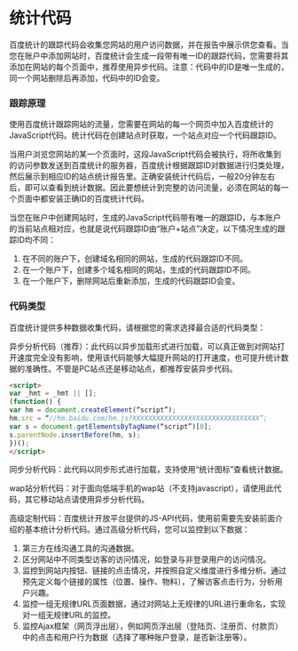 # 统计代码

百度统计的跟踪代码会收集您网站的用户访问数据，并在报告中展示供您查看。当您在账户中添加网站时，百度统计会生成一段带有唯一ID的跟踪代码，您需要将其添加在网站的每个页面中，推荐使用异步代码。注意：代码中的ID是唯一生成的，同一个网站删除后再添加，代码中的ID会变。

### 跟踪原理

使用百度统计跟踪网站的流量，您需要在网站的每一个网页中加入百度统计的JavaScript代码。统计代码在创建站点时获取，一个站点对应一个代码跟踪ID。

当用户浏览您网站的某一个页面时，这段JavaScript代码会被执行，将所收集到的访问参数发送到百度统计的服务器，百度统计根据跟踪ID对数据进行归类处理，然后展示到相应ID的站点统计报告里。正确安装统计代码后，一般20分钟左右后，即可以查看到统计数据。因此要想统计到完整的访问流量，必须在网站的每一个页面中都安装正确ID的百度统计代码。

当您在账户中创建网站时，生成的JavaScript代码带有唯一的跟踪ID，与本账户的当前站点相对应，也就是说代码跟踪ID由“账户+站点”决定，以下情况生成的跟踪ID均不同：

1. 在不同的账户下，创建域名相同的网站，生成的代码跟踪ID不同。
2. 在一个账户下，创建多个域名相同的网站，生成的代码跟踪ID不同。
3. 在一个账户下，删除网站后重新添加，生成的代码跟踪ID会变。

### 代码类型
百度统计提供多种数据收集代码，请根据您的需求选择最合适的代码类型：

异步分析代码（推荐）：此代码以异步加载形式进行加载，可以真正做到对网站打开速度完全没有影响，使用该代码能够大幅提升网站的打开速度，也可提升统计数据的准确性。不管是PC站点还是移动站点，都推荐安装异步代码。

```html
<script>
var _hmt = _hmt || [];
(function() {
var hm = document.createElement(“script”);
hm.src = “//hm.baidu.com/hm.js?XXXXXXXXXXXXXXXXXXXXXXXXXXXXXXXX”;
var s = document.getElementsByTagName(“script”)[0];
s.parentNode.insertBefore(hm, s);
})();
</script>
```

同步分析代码：此代码以同步形式进行加载，支持使用“统计图标”查看统计数据。

wap站分析代码：对于面向低端手机的wap站（不支持javascript），请使用此代码，其它移动站点请使用异步分析代码。

高级定制代码：百度统计开放平台提供的JS-API代码，使用前需要先安装前面介绍的基本统计分析代码。通过高级分析代码，您可以监控到以下数据：
1. 第三方在线沟通工具的沟通数据。
2. 区分网站中不同类型访客的访问情况，如登录与非登录用户的访问情况。
3. 监控到网站内按钮、链接的点击情况，并按照自定义维度进行多维分析。通过预先定义每个链接的属性（位置、操作、物料），了解访客点击行为，分析用户兴趣。
4. 监控一组无规律URL页面数据，通过对网站上无规律的URL进行重命名，实现对一组无规律URL的监控。
5. 监控Ajax框架（网页浮出层），例如网页浮出层（登陆页、注册页、付款页）中的点击和用户行为数据（选择了哪种账户登录，是否新注册等）。
